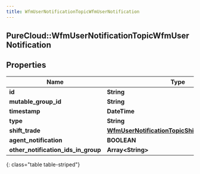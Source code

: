 ```yaml
---
title: WfmUserNotificationTopicWfmUserNotification
---
```

## PureCloud::WfmUserNotificationTopicWfmUserNotification

## Properties

|Name | Type | Description | Notes|
|------------ | ------------- | ------------- | -------------|
| **id** | **String** |  | [optional] |
| **mutable_group_id** | **String** |  | [optional] |
| **timestamp** | **DateTime** |  | [optional] |
| **type** | **String** |  | [optional] |
| **shift_trade** | [**WfmUserNotificationTopicShiftTradeNotification**](WfmUserNotificationTopicShiftTradeNotification.html) |  | [optional] |
| **agent_notification** | **BOOLEAN** |  | [optional] |
| **other_notification_ids_in_group** | **Array&lt;String&gt;** |  | [optional] |
{: class="table table-striped"}



